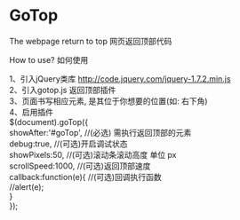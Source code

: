 GoTop
=====

The webpage return to top 网页返回顶部代码

How to use? 如何使用

  1、引入jQuery类库  http://code.jquery.com/jquery-1.7.2.min.js<br />
  2、引入gotop.js 返回顶部插件<br />
  3、页面书写相应元素, 是其位于你想要的位置(如: 右下角)<br />
  4、启用插件<br />
      $(document).goTop({<br />
      		showAfter:'#goTop',	  //(必选) 需执行返回顶部的元素<br />
      		debug:true,			      //(可选)开启调试状态<br />
      		showPixels:50,		    //(可选)滚动条滚动高度 单位 px<br />
      		scrollSpeed:1000,	    //(可选)返回顶部速度<br />
      		callback:function(e){ //(可选)回调执行函数<br />
      			//alert(e);<br />
      		}<br />
	    });<br />
